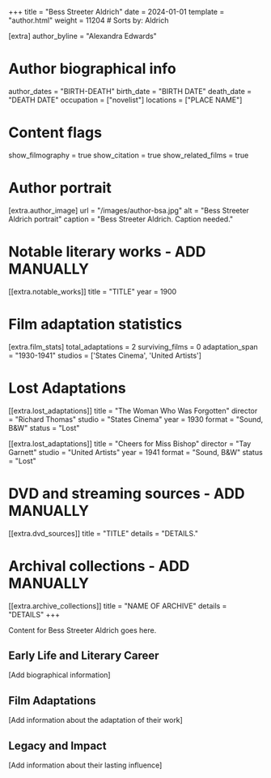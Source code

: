 +++
title = "Bess Streeter Aldrich"
date = 2024-01-01
template = "author.html"
weight = 11204  # Sorts by: Aldrich


[extra]
author_byline = "Alexandra Edwards"

# Author biographical info
author_dates = "BIRTH-DEATH"
birth_date = "BIRTH DATE"
death_date = "DEATH DATE"
occupation = ["novelist"]
locations = ["PLACE NAME"]

# Content flags
show_filmography = true
show_citation = true
show_related_films = true

# Author portrait
[extra.author_image]
url = "/images/author-bsa.jpg"
alt = "Bess Streeter Aldrich portrait"
caption = "Bess Streeter Aldrich. Caption needed."

# Notable literary works - ADD MANUALLY
[[extra.notable_works]]
title = "TITLE"
year = 1900

# Film adaptation statistics
[extra.film_stats]
total_adaptations = 2
surviving_films = 0
adaptation_span = "1930-1941"
studios = ['States Cinema', 'United Artists']
# Lost Adaptations
[[extra.lost_adaptations]]
title = "The Woman Who Was Forgotten"
director = "Richard Thomas"
studio = "States Cinema"
year = 1930
format = "Sound, B&W"
status = "Lost"

[[extra.lost_adaptations]]
title = "Cheers for Miss Bishop"
director = "Tay Garnett"
studio = "United Artists"
year = 1941
format = "Sound, B&W"
status = "Lost"


# DVD and streaming sources - ADD MANUALLY
[[extra.dvd_sources]]
title = "TITLE"
details = "DETAILS."

# Archival collections - ADD MANUALLY
[[extra.archive_collections]]
title = "NAME OF ARCHIVE"
details = "DETAILS"
+++

Content for Bess Streeter Aldrich goes here. 

## Early Life and Literary Career

[Add biographical information]

## Film Adaptations

[Add information about the adaptation of their work]

## Legacy and Impact

[Add information about their lasting influence]
